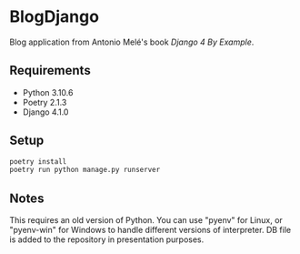 # BlogDjango

Blog application from Antonio Melé's book *Django 4 By Example*.

## Requirements

- Python 3.10.6
- Poetry 2.1.3
- Django 4.1.0

## Setup

```bash
poetry install
poetry run python manage.py runserver
```

## Notes

This requires an old version of Python. You can use "pyenv" for Linux, or "pyenv-win" for Windows
to handle different versions of interpreter.
DB file is added to the repository in presentation purposes.
